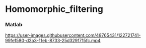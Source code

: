 # Homomorphic_filtering

### Matlab

https://user-images.githubusercontent.com/48765431/122721741-99fe1580-d2a3-11eb-8733-25d329f715fc.mp4

 
